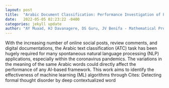 ```yaml
---
layout: post
title:  "Arabic Document Classification: Performance Investigation of Preprocessing and Representation Techniques"
date:   2022-05-05 02:23:22 -0400
categories: jekyll update
author: "AY Muaad, HJ Davanagere, DS Guru, JV Benifa - Mathematical Problems in , 2022"
---
```

With the increasing number of online social posts, review comments, and digital documentations, the Arabic text classification (ATC) task has been hugely required for many spontaneous natural language processing (NLP) applications, especially within the coronavirus pandemics. The variations in the meaning of the same Arabic words could directly affect the performance of any AI-based framework. This work aims to identify the effectiveness of machine learning (ML) algorithms through Cites: Detecting formal thought disorder by deep contextualized word